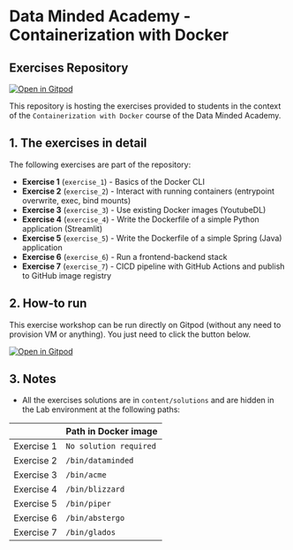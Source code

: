 # Data Minded Academy - Containerization with Docker
## Exercises Repository

[![Open in Gitpod](https://gitpod.io/button/open-in-gitpod.svg)](https://gitpod.io/#https://github.com/jonascrevecoeur/containerization_with_docker)

This repository is hosting the exercises provided to students in the context of the `Containerization with Docker` course of the Data Minded Academy.

## 1. The exercises in detail

The following exercises are part of the repository:

* **Exercise 1** (`exercise_1`) - Basics of the Docker CLI
* **Exercise 2** (`exercise_2`) - Interact with running containers (entrypoint overwrite, exec, bind mounts)
* **Exercise 3** (`exercise_3`) - Use existing Docker images (YoutubeDL)
* **Exercise 4** (`exercise_4`) - Write the Dockerfile of a simple Python application (Streamlit)
* **Exercise 5** (`exercise_5`) - Write the Dockerfile of a simple Spring (Java) application
* **Exercise 6** (`exercise_6`) - Run a frontend-backend stack
* **Exercise 7** (`exercise_7`) - CICD pipeline with GitHub Actions and publish to GitHub image registry

## 2. How-to run

This exercise workshop can be run directly on Gitpod (without any need to provision VM or anything). You just need to click the button below.

[![Open in Gitpod](https://gitpod.io/button/open-in-gitpod.svg)](https://gitpod.io/#https://github.com/datamindedacademy/containerization_with_docker)


## 3. Notes

* All the exercises solutions are in `content/solutions` and are hidden in the Lab environment at the following paths:

|            | Path in Docker image   |
| ---------- | ---------------------- |
| Exercise 1 | `No solution required` |
| Exercise 2 | `/bin/dataminded`      |
| Exercise 3 | `/bin/acme`            |
| Exercise 4 | `/bin/blizzard`        |
| Exercise 5 | `/bin/piper`           |
| Exercise 6 | `/bin/abstergo`        |
| Exercise 7 | `/bin/glados`          |